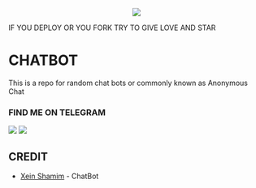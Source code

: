

<p align="center">
  <a href="https://github.com/xeinshamim/ChatBot/fork">
    <img src="https://img.shields.io/github/forks/xeinshamim/ChatBot?label=Fork&style=social">
    
  </a>
  <a href="https://github.com/xeinshamim/ChatBot">
  </a>
</p>  

IF YOU DEPLOY
OR YOU FORK
TRY TO GIVE
LOVE AND STAR

# CHATBOT

This is a repo for random chat bots or commonly known as Anonymous Chat

<b>
<a href="https://heroku.com/deploy?template=https://github.com/xeinshamim/ChatBot">
</a>
</b>

### FIND ME ON TELEGRAM

<a href="https://t.me/xeinshamim"><img src="https://img.shields.io/badge/XEIN SHAMIM-blue?style=for-the-badge&logo=Telegram" /></a>
<a href="https://t.me/IncognitoRandomChatBot"><img src="https://img.shields.io/badge/CHAT BOT-black?style=for-the-badge&logo=Telegram" /></a>

## CREDIT
* [Xein Shamim](https://github.com/xeinshamim/ChatBot) - ChatBot
  
